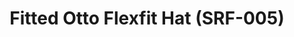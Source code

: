 ---
ee_id: '4144'
site: '1'
type: '2'
url: 2014-007-fitted-otto-flexfit-hat-srf-005
title: Fitted Otto Flexfit Hat (SRF-005)
year: '2014'
display_year: '2014'
medium: Otto Flexfit Hat
dims: S/M L/XL
pitch: White Hat with Embroidered Red Arcangel Surfware Logo.
ps: ''
live_url: ''
related: ''
youtube: ''
related_code: ''
imgs: srf-005-fitted-hat-2014-007-full-1-database-ih.jpg
subheading: ''
download: ''
add_credit: Cory Arcangel for Arcangel Surfware
commission: ''
layout: things-i-made
---